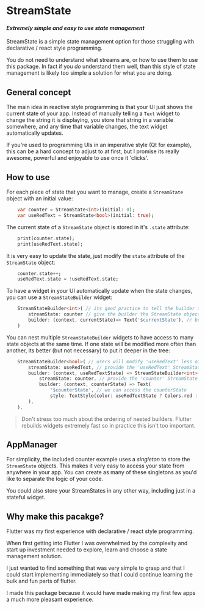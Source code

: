 

# StreamState

#### *Extremely simple and easy to use state management*
StreamState is a simple state management option for those struggling with declarative / react style programming.

You do not need to understand what streams are, or how to use them to use this package.  In fact if you *do* understand them well, than this style of state management is likely too simple a solution for what you are doing.


## General concept

The main idea in reactive style programming is that your UI just shows the current state of your app.  Instead of manually telling a `Text` widget to change the string it is displaying, you store that string in a variable somewhere, and any time that variable changes, the text widget automatically updates.


If you're used to programming UIs in an imperative style (Qt for example), this can be a hard concept to adjust to at first, but I promise its really awesome, powerful and enjoyable to use once it 'clicks'.


## How to use

For each piece of state that you want to manage, create a `StreamState` object with an initial value:

```dart
    var counter = StreamState<int>(initial: 0);
    var useRedText = StreamState<bool>(initial: true);

```

The current state of a `StreamState` object is stored in it's `.state` attribute:

```dart
    print(counter.state);
    print(useRedText.state);
```


It is very easy to update the state, just modify the `state` attribute of the `StreamState` object:
```dart
    counter.state++;
    useRedText.state = !useRedText.state;
```

To have a widget in your UI automatically update when the state changes, you can use a `StreamStateBuilder` widget:

```dart
    StreamStateBuilder<int>( // its good practice to tell the builder the type of the state (int)
        streamState: counter // give the builder the StreamState object
        builder: (context, currentState)=> Text('$currentState'), // build a widget using the current state
    )

```


You can nest multiple `StreamStateBuilder` widgets to have access to many state objects at the same time.  If one state will be modified more often than another, its better (but not necessary) to put  it deeper in the tree:

```dart
    StreamStateBuilder<bool>( // users will modify 'useRedText' less often, so we put it on the outside
        streamState: useRedText, // provide the 'useRedText' StreamState object
        builder: (context, useRedTextState) => StreamStateBuilder<int>( // counter will change more often so its deeper in the tree
            streamState: counter, // provide the 'counter' StreamState object
            builder: (context, counterState) => Text(
                '$counterState', // we can access the counterState
                style: TextStyle(color: useRedTextState ? Colors.red : null), // and also the useRedText state
        ),
    ), 
```
> Don't stress too much about the ordering of nested builders.  Flutter rebuilds widgets extremely fast so in practice this isn't too important.


## AppManager

For simplicity, the included counter example uses a *singleton* to store the `StreamState` objects.  This makes it very easy to access your state from anywhere in your app. You can create as many of these singletons as you'd like to separate the logic of your code.

You could also store your StreamStates in any other way, including just in a stateful widget.


## Why make this pacakge?
Flutter was my first experience with declarative / react style programming. 

When first getting into Flutter I was overwhelmed by the complexity and start up investment needed to explore, learn and choose a state management solution.  

I just wanted to find something that was very simple to grasp and that I could start implementing immediately so that I could continue learning the bulk and fun parts of flutter.

I made this package because it would have made making my first few apps a much more pleasant experience.